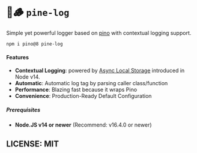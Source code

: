 # 🌲🪵 `pine-log`

Simple yet powerful logger based on [pino](https://github.com/pinojs/pino) with contextual logging support.

```
npm i pino@8 pine-log
```

#### Features

 * **Contextual Logging**: powered by [Async Local Storage](https://nodejs.org/api/async_hooks.html) introduced in Node v14.
 * **Automatic**: Automatic log tag by parsing caller class/function
 * **Performance**: Blazing fast because it wraps Pino
 * **Convenience**: Production-Ready Default Configuration


##### Prerequisites

* **Node.JS v14 or newer** (Recommend: v16.4.0 or newer)



## LICENSE: MIT
